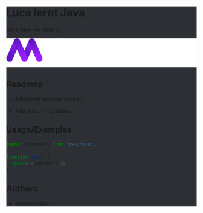 <div style="background-color:#2C2F33 ;">
  
# Luca lernt Java

Alles rund um Java ;)


![Logo](docs/img/MayStudios_FullName.png)


## Roadmap

- Additional browser support

- Add more integrations


## Usage/Examples

```javascript
import Component from 'my-project'

function App() {
  return <Component />
}
```


## Authors

- [@maystudios](https://www.github.com/maystudios)

</div>
